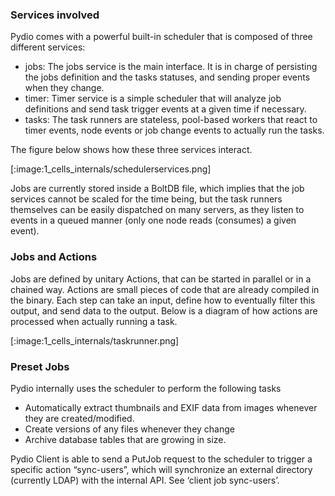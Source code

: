
### Services involved

Pydio comes with a powerful built-in scheduler that is composed of three different services:

- jobs: The jobs service is the main interface. It is in charge of persisting the jobs definition and the tasks statuses, and sending proper events when they change.
- timer: Timer service is a simple scheduler that will analyze job definitions and send task trigger events at a given time if necessary.
- tasks: The task runners are stateless, pool-based workers that react to timer events, node events or job change events to actually run the tasks.

The figure below shows how these three services interact.

[:image:1_cells_internals/schedulerservices.png]

Jobs are currently stored inside a BoltDB file, which implies that the job services cannot be scaled for the time being, but the task runners themselves can be easily dispatched on many servers, as they listen to events in a queued manner (only one node reads (consumes) a given event).

### Jobs and Actions

Jobs are defined by unitary Actions, that can be started in parallel or in a chained way. Actions are small pieces of code that are already compiled in the binary. Each step can take an input, define how to eventually filter this output, and send data to the output.
Below is a diagram of how actions are processed when actually running a task.

[:image:1_cells_internals/taskrunner.png]

### Preset Jobs

Pydio internally uses the scheduler to perform the following tasks

- Automatically extract thumbnails and EXIF data from images whenever they are created/modified.
- Create versions of any files whenever they change
- Archive database tables that are growing in size.

Pydio Client is able to send a PutJob request to the scheduler to trigger a specific action “sync-users”, which will synchronize an external directory (currently LDAP) with the internal API. See ‘client job sync-users’.
